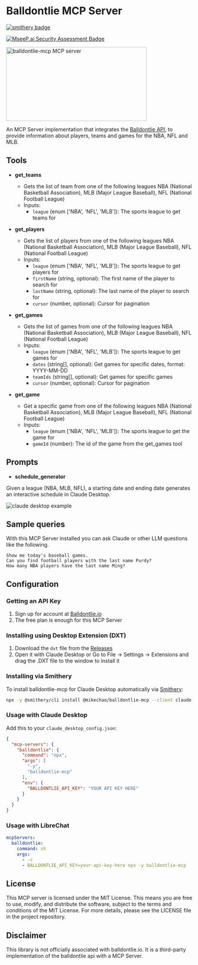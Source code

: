 # Balldontlie MCP Server

[![smithery badge](https://smithery.ai/badge/@mikechao/balldontlie-mcp)](https://smithery.ai/server/@mikechao/balldontlie-mcp)

[![MseeP.ai Security Assessment Badge](https://mseep.net/pr/mikechao-balldontlie-mcp-badge.png)](https://mseep.ai/app/mikechao-balldontlie-mcp)

<a href="https://glama.ai/mcp/servers/@mikechao/balldontlie-mcp">
  <img width="380" height="200" src="https://glama.ai/mcp/servers/@mikechao/balldontlie-mcp/badge" alt="balldontlie-mcp MCP server" />
</a>

An MCP Server implementation that integrates the [Balldontlie API](https://www.balldontlie.io/), to provide information about players, teams and games for the NBA, NFL and MLB.

## Tools

- **get_teams**

  - Gets the list of team from one of the following leagues NBA (National Basketball Association), MLB (Major League Baseball), NFL (National Football League)
  - Inputs:
    - `league` (enum ['NBA', 'NFL', 'MLB']): The sports league to get teams for

- **get_players**

  - Gets the list of players from one of the following leagues NBA (National Basketball Association), MLB (Major League Baseball), NFL (National Football League)
  - Inputs:
    - `league` (enum ['NBA', 'NFL', 'MLB']): The sports league to get players for
    - `firstName` (string, optional): The first name of the player to search for
    - `lastName` (string, optional): The last name of the player to search for
    - `cursor` (number, optional): Cursor for pagination

- **get_games**

  - Gets the list of games from one of the following leagues NBA (National Basketball Association), MLB (Major League Baseball), NFL (National Football League)
  - Inputs:
    - `league` (enum ['NBA', 'NFL', 'MLB']): The sports league to get games for
    - `dates` (string[], optional): Get games for specific dates, format: YYYY-MM-DD
    - `teamIds` (string[], optional): Get games for specific games
    - `cursor` (number, optional): Cursor for pagination

- **get_game**

  - Get a specific game from one of the following leagues NBA (National Basketball Association), MLB (Major League Baseball), NFL (National Football League)
  - Inputs:
    - `league` (enum ['NBA', 'NFL', 'MLB']): The sports league to get the game for
    - `gameId` (number): The id of the game from the get_games tool

## Prompts

- **schedule_generator**

Given a league (NBA, MLB, NFL), a starting date and ending date generates an interactive schedule in Claude Desktop.

![claude desktop example](https://mikechao.github.io/images/schedule_geneartor_prompt.webp)

## Sample queries

With this MCP Server installed you can ask Claude or other LLM questions like the following.

```
Show me today's baseball games.
Can you find football players with the last name Purdy?
How many NBA players have the last name Ming?
```

## Configuration

### Getting an API Key

1. Sign up for account at [Balldontlie.io](https://www.balldontlie.io/)
2. The free plan is enough for this MCP Server

### Installing using Desktop Extension (DXT)

1. Download the `dxt` file from the [Releases](https://github.com/mikechao/balldontlie-mcp/releases)
2. Open it with Claude Desktop
   or
   Go to File -> Settings -> Extensions and drag the .DXT file to the window to install it

### Installing via Smithery

To install balldontlie-mcp for Claude Desktop automatically via [Smithery](https://smithery.ai/server/@mikechao/balldontlie-mcp):

```bash
npx -y @smithery/cli install @mikechao/balldontlie-mcp --client claude
```

### Usage with Claude Desktop

Add this to your `claude_desktop_config.json`:

```json
{
  "mcp-servers": {
    "balldontlie": {
      "command": "npx",
      "args": [
        "-y",
        "balldontlie-mcp"
      ],
      "env": {
        "BALLDONTLIE_API_KEY": "YOUR API KEY HERE"
      }
    }
  }
}
```

### Usage with LibreChat

```yaml
mcpServers:
  balldontlie:
    command: sh
    args:
      - -c
      - BALLDONTLIE_API_KEY=your-api-key-here npx -y balldontlie-mcp
```

## License

This MCP server is licensed under the MIT License. This means you are free to use, modify, and distribute the software, subject to the terms and conditions of the MIT License. For more details, please see the LICENSE file in the project repository.

## Disclaimer

This library is not officially associated with balldontlie.io. It is a third-party implementation of the balldontlie api with a MCP Server.
